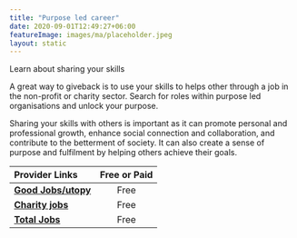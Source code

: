 ```yaml
---
title: "Purpose led career"
date: 2020-09-01T12:49:27+06:00
featureImage: images/ma/placeholder.jpeg
layout: static
---
```


Learn about sharing your skills

A great way to giveback is to use your skills to helps other through a job in the non-profit or charity sector. Search for roles within purpose led organisations and unlock your purpose.

Sharing your skills with others is important as it can promote personal and professional growth, enhance social connection and collaboration, and contribute to the betterment of society. It can also create a sense of purpose and fulfilment by helping others achieve their goals.

| Provider Links      | Free or Paid  |  
| :-----------          | :--------------:      |  
| [**Good Jobs/utopy**](https://utopy.co) | Free | 
| [**Charity jobs**](https://www.charityjob.co.uk/careeradvice/six-reasons-why-working-for-a-charity-is-so-rewarding/) | Free | 
| [**Total Jobs**](https://www.totaljobs.com/advice/6-reasons-to-work-at-a-charity) | Free | 
  

<br/><br/>






